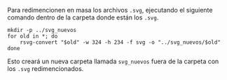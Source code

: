 Para redimencionen en masa los archivos `.svg`, ejecutando el siguiente comando dentro de la carpeta donde están los `.svg`.

```
mkdir -p ../svg_nuevos
for old in *; do
    rsvg-convert "$old" -w 324 -h 234 -f svg -o "../svg_nuevos/$old"
done
```

Esto creará un nueva carpeta llamada `svg_nuevos` fuera de la carpeta con los `.svg` redimencionados.
